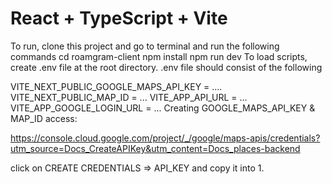 # React + TypeScript + Vite

To run, clone this project and go to terminal and run the following commands
cd roamgram-client
npm install
npm run dev
To load scripts, create .env file at the root directory. .env file should consist of the following

VITE_NEXT_PUBLIC_GOOGLE_MAPS_API_KEY = ....
VITE_NEXT_PUBLIC_MAP_ID = ...
VITE_APP_API_URL = ...
VITE_APP_GOOGLE_LOGIN_URL = ...
Creating GOOGLE_MAPS_API_KEY & MAP_ID access:

https://console.cloud.google.com/project/_/google/maps-apis/credentials?utm_source=Docs_CreateAPIKey&utm_content=Docs_places-backend

click on CREATE CREDENTIALS => API_KEY and copy it into 1.

